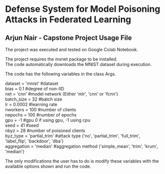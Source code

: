 # Defense System for Model Poisoning Attacks in Federated Learning <br>
## Arjun Nair - Capstone Project Usage File <br>

The project was executed and tested on Google Colab Notebook. <br>


The project requires the mxnet package to be installed. <br>
The code automatically downloads the MNIST dataset during execution. <br>

The code has the following variables in the class Args. <br>

dataset = 'mnist'            #dataset <br>
bias = 0.1                   #degree of non-IID <br>
net = 'cnn'                  #model network (Either 'mlr', 'cnn' or 'fcnn') <br>
batch_size = 32              #batch size <br>
lr = 0.0002                  #learning rate <br>
nworkers = 100               #number of clients <br>
nepochs = 100                #number of epochs <br>
gpu = -1                     #gpu 0 if using gpu, -1 using cpu <br>
seed = 41                    #seed <br>
nbyz = 28                    #number of poisoned clients <br>
byz_type = 'partial_trim'    #attack type ('no', 'partial_trim', 'full_trim', 'label_flip', 'backdoor', 'dba') <br>
aggregation = 'median'       #aggregation method ('simple_mean', 'trim', 'krum', 'median') <br>

The only modifications the user has to do is modify these variables with the available options shown and run the code. 
